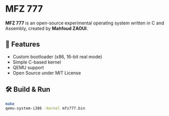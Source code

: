 # MFZ 777

**MFZ 777** is an open-source experimental operating system written in C and Assembly, created by **Mahfoud ZAOUI**.

## 🚀 Features
- Custom bootloader (x86, 16-bit real mode)
- Simple C-based kernel
- QEMU support
- Open Source under MIT License

## 🛠️ Build & Run
```bash
make
qemu-system-i386 -kernel mfz777.bin
